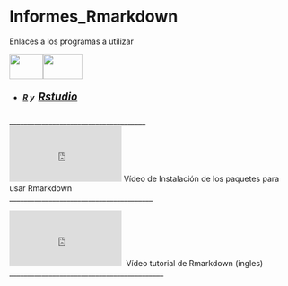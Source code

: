 # Informes_Rmarkdown



<p>Enlaces a los programas a utilizar</p><p><img src="http://biometriatb.com/moodle/draftfile.php/5/user/draft/663310327/R.JPG" alt="" width="60" height="45" role="presentation" class="atto_image_button_text-bottom"><img src="http://biometriatb.com/moodle/draftfile.php/5/user/draft/663310327/rstudio.JPG" alt="" width="70" height="45" role="presentation" class="atto_image_button_text-bottom"><br></p><p></p><h5><p></p><ul><li><a href="https://www.r-project.org/" target="_blank">R</a>&nbsp;y&nbsp;&nbsp;<a href="https://rstudio.com/" target="_blank" style="font-family: inherit; font-size: 1.17188rem; background-color: rgb(255, 255, 255);">Rstudio</a></li></ul><p></p></h5><p></p>______________________________________<br>
<iframe width="200" height="100" src="https://www.youtube.com/embed/QaKCirYknS8" frameborder="0" allow="accelerometer; autoplay; encrypted-media; gyroscope; picture-in-picture" allowfullscreen=""></iframe>&nbsp;Vídeo de Instalación de los paquetes para usar Rmarkdown<br>________________________________________<br><p></p><iframe width="200" height="100" src="https://www.youtube.com/embed/MIlzQpXlJNk" frameborder="0" allow="accelerometer; autoplay; encrypted-media; gyroscope; picture-in-picture" allowfullscreen=""></iframe>&nbsp; Vídeo tutorial de Rmarkdown (ingles)<br>___________________________________________<br>
